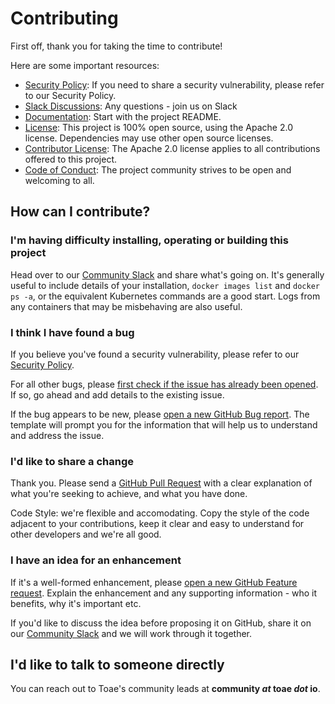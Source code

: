 # Contributing

First off, thank you for taking the time to contribute!

Here are some important resources:
 
  * [Security Policy](SECURITY.md): If you need to share a security vulnerability, please refer to our Security Policy.
  * [Slack Discussions](https://join.slack.com/t/toae-community/shared_invite/zt-podmzle9-5X~qYx8wMaLt9bGWwkSdgQ): Any questions - join us on Slack
  * [Documentation](README.md): Start with the project README.
  * [License](LICENSE): This project is 100% open source, using the Apache 2.0 license. Dependencies may use other open source licenses.
  * [Contributor License](https://docs.github.com/en/github/site-policy/github-terms-of-service#6-contributions-under-repository-license): The Apache 2.0 license applies to all contributions offered to this project.
  * [Code of Conduct](CODE_OF_CONDUCT.md): The project community strives to be open and welcoming to all.

## How can I contribute?

### I'm having difficulty installing, operating or building this project

Head over to our [Community Slack](https://join.slack.com/t/toae-community/shared_invite/zt-podmzle9-5X~qYx8wMaLt9bGWwkSdgQ) and share what's going on.  It's generally useful to include details of your installation, `docker images list` and `docker ps -a`, or the equivalent Kubernetes commands are a good start.  Logs from any containers that may be misbehaving are also useful.

### I think I have found a bug 

If you believe you've found a security vulnerability, please refer to our [Security Policy](SECURITY.md).

For all other bugs, please [first check if the issue has already been opened](/issues).  If so, go ahead and add details to the existing issue.

If the bug appears to be new, please [open a new GitHub Bug report](/issues/new/choose).  The template will prompt you for the information that will help us to understand and address the issue.

### I'd like to share a change 

Thank you.  Please send a [GitHub Pull Request](https://docs.github.com/en/pull-requests/collaborating-with-pull-requests/proposing-changes-to-your-work-with-pull-requests/about-pull-requests) with a clear explanation of what you're seeking to achieve, and what you have done.

Code Style: we're flexible and accomodating. Copy the style of the code adjacent to your contributions, keep it clear and easy to understand for other developers and we're all good.

### I have an idea for an enhancement

If it's a well-formed enhancement, please [open a new GitHub Feature request](/issues/new/choose).  Explain the enhancement and any supporting information - who it benefits, why it's important etc.

If you'd like to discuss the idea before proposing it on GitHub, share it on our [Community Slack](https://join.slack.com/t/toae-community/shared_invite/zt-podmzle9-5X~qYx8wMaLt9bGWwkSdgQ) and we will work through it together.

## I'd like to talk to someone directly

You can reach out to Toae's community leads at **community *at* toae *dot* io**.
